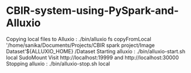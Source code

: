 # CBIR-system-using-PySpark-and-Alluxio

Copying local files to Alluxio : ./bin/alluxio fs copyFromLocal '/home/sanika/Documents/Projects/CBIR spark project/Image Dataset'${ALLUXIO_HOME} /Dataset
Starting alluxio : ./bin/alluxio-start.sh local SudoMount
Visit http://localhost:19999 and http://localhost:30000
Stopping alluxio : ./bin/alluxio-stop.sh local
